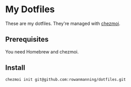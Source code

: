 
# My Dotfiles

These are my dotfiles. They're managed with [chezmoi](https://www.chezmoi.io/).


## Prerequisites

You need Homebrew and chezmoi.


## Install

```sh
chezmoi init git@github.com:rowanmanning/dotfiles.git
```
